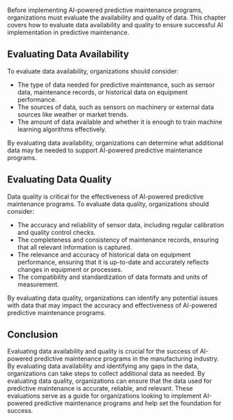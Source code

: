 

Before implementing AI-powered predictive maintenance programs, organizations must evaluate the availability and quality of data. This chapter covers how to evaluate data availability and quality to ensure successful AI implementation in predictive maintenance.

Evaluating Data Availability
----------------------------

To evaluate data availability, organizations should consider:

* The type of data needed for predictive maintenance, such as sensor data, maintenance records, or historical data on equipment performance.
* The sources of data, such as sensors on machinery or external data sources like weather or market trends.
* The amount of data available and whether it is enough to train machine learning algorithms effectively.

By evaluating data availability, organizations can determine what additional data may be needed to support AI-powered predictive maintenance programs.

Evaluating Data Quality
-----------------------

Data quality is critical for the effectiveness of AI-powered predictive maintenance programs. To evaluate data quality, organizations should consider:

* The accuracy and reliability of sensor data, including regular calibration and quality control checks.
* The completeness and consistency of maintenance records, ensuring that all relevant information is captured.
* The relevance and accuracy of historical data on equipment performance, ensuring that it is up-to-date and accurately reflects changes in equipment or processes.
* The compatibility and standardization of data formats and units of measurement.

By evaluating data quality, organizations can identify any potential issues with data that may impact the accuracy and effectiveness of AI-powered predictive maintenance programs.

Conclusion
----------

Evaluating data availability and quality is crucial for the success of AI-powered predictive maintenance programs in the manufacturing industry. By evaluating data availability and identifying any gaps in the data, organizations can take steps to collect additional data as needed. By evaluating data quality, organizations can ensure that the data used for predictive maintenance is accurate, reliable, and relevant. These evaluations serve as a guide for organizations looking to implement AI-powered predictive maintenance programs and help set the foundation for success.
